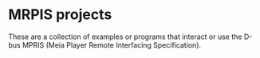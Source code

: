 # MRPIS projects

These are a collection of examples or programs that interact or use the D-bus MPRIS (Meia Player Remote Interfacing
Specification).